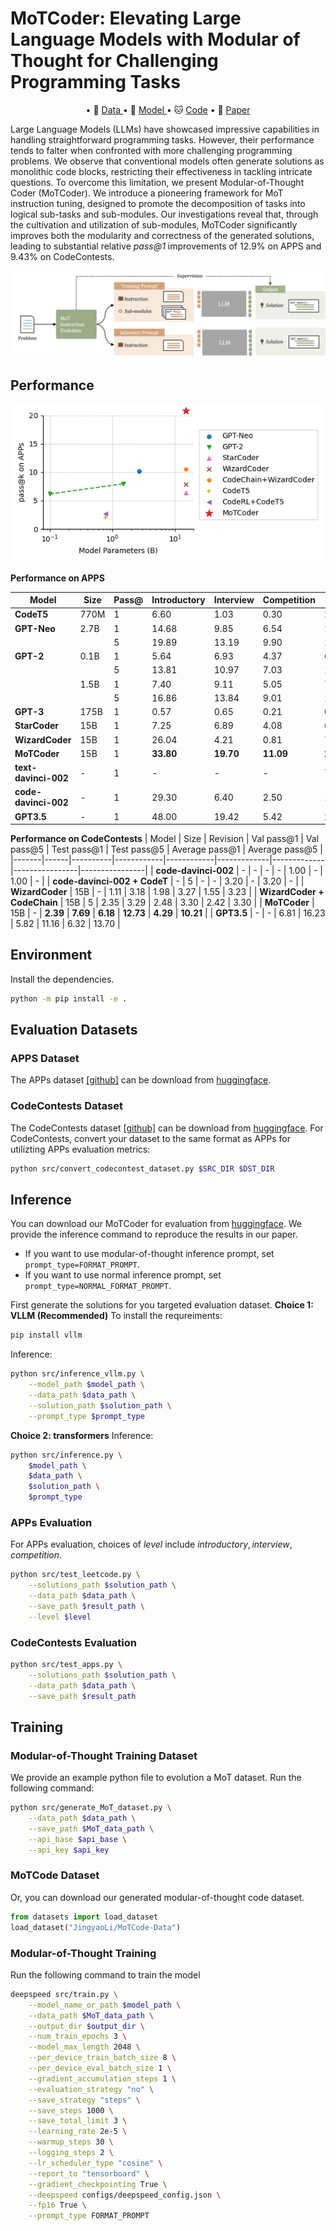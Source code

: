 # MoTCoder: Elevating Large Language Models with Modular of Thought for Challenging Programming Tasks

<p align="center">
• 🤗 <a href="https://huggingface.co/datasets/JingyaoLi/MoTCode-Data" target="_blank">Data </a> • 🤗 <a href="https://huggingface.co/JingyaoLi/MoTCoder-15B-v1.0" target="_blank">Model </a> • 🐱 <a href="https://github.com/dvlab-research/MoTCoder" target="_blank">Code</a> • 📃 <a href="https://arxiv.org/abs/2312.15960" target="_blank">Paper</a> <br>
</p>

Large Language Models (LLMs) have showcased impressive capabilities in handling straightforward programming tasks. However, their performance tends to falter when confronted with more challenging programming problems. We observe that conventional models often generate solutions as monolithic code blocks, restricting their effectiveness in tackling intricate questions. To overcome this limitation, we present Modular-of-Thought Coder (MoTCoder). We introduce a pioneering framework for MoT instruction tuning, designed to promote the decomposition of tasks into logical sub-tasks and sub-modules. 
Our investigations reveal that, through the cultivation and utilization of sub-modules, MoTCoder significantly improves both the modularity and correctness of the generated solutions, leading to substantial relative *pass@1* improvements of 12.9% on APPS and 9.43% on CodeContests.

![MoTCoder Framework](./imgs/framework.png)

## Performance

![Performance on APPS](./imgs/impression.png)



**Performance on APPS**

| Model      | Size  | Pass@ | Introductory | Interview | Competition | All   |
|------------|-------|-------|--------------|-----------|-------------|-------|
| **CodeT5**     | 770M  | 1     | 6.60         | 1.03      | 0.30        | 2.00  |
| **GPT-Neo**    | 2.7B  | 1     | 14.68        | 9.85      | 6.54        | 10.15 |
|            |       | 5     | 19.89        | 13.19     | 9.90        | 13.87 |
| **GPT-2**      | 0.1B  | 1     | 5.64         | 6.93      | 4.37        | 6.16  |
|            |       | 5     | 13.81        | 10.97     | 7.03        | 10.75 |
|            | 1.5B  | 1     | 7.40         | 9.11      | 5.05        | 7.96  |
|            |       | 5     | 16.86        | 13.84     | 9.01        | 13.48 |
| **GPT-3**      | 175B  | 1     | 0.57         | 0.65      | 0.21        | 0.55  |
| **StarCoder**  | 15B   | 1     | 7.25         | 6.89      | 4.08        | 6.40  |
| **WizardCoder**| 15B   | 1     | 26.04        | 4.21      | 0.81        | 7.90  |
| **MoTCoder**               | 15B  | 1     | **33.80**        | **19.70**     | **11.09**       | **20.80** |
| **text-davinci-002** | - | 1 | -            | -         | -           | 7.48  |
| **code-davinci-002** | - | 1 | 29.30        | 6.40      | 2.50        | 10.20 |
| **GPT3.5**     | -     | 1     | 48.00     | 19.42     | 5.42        | 22.33 |


**Performance on CodeContests**
| Model | Size | Revision | Val pass@1 | Val pass@5 | Test pass@1 | Test pass@5 | Average pass@1 | Average pass@5 |
|-------|------|----------|------------|------------|-------------|-------------|----------------|----------------|
| **code-davinci-002** | - | - | - | - | 1.00 | - | 1.00 | - |
| **code-davinci-002 + CodeT** | - | 5 | - | - | 3.20 | - | 3.20 | - |
| **WizardCoder** | 15B | - | 1.11 | 3.18 | 1.98 | 3.27 | 1.55 | 3.23 |
| **WizardCoder + CodeChain** | 15B | 5 | 2.35 | 3.29 | 2.48 | 3.30 | 2.42 | 3.30 |
| **MoTCoder** | 15B | - | **2.39** | **7.69** | **6.18** | **12.73** | **4.29** | **10.21** |
| **GPT3.5** | - | - | 6.81 | 16.23 | 5.82 | 11.16 | 6.32 | 13.70 |

## Environment
Install the dependencies.
```bash
python -m pip install -e .
```

## Evaluation Datasets
### APPS Dataset
The APPs dataset [[github]](https://github.com/hendrycks/apps) can be download from [huggingface](https://huggingface.co/datasets/codeparrot/apps).

### CodeContests Dataset
The CodeContests dataset [[github]](https://github.com/google-deepmind/code_contests) can be download from [huggingface](https://huggingface.co/datasets/deepmind/code_contests).
For CodeContests, convert your dataset to the same format as APPs for utilizting APPs evaluation metrics:
```bash
python src/convert_codecontest_dataset.py $SRC_DIR $DST_DIR
```

## Inference
You can download our MoTCoder for evaluation from [huggingface](https://huggingface.co/JingyaoLi/MoTCoder-15B-v1.0). We provide the inference command to reproduce the results in our paper.
- If you want to use modular-of-thought inference prompt, set `prompt_type=FORMAT_PROMPT`.
- If you want to use normal inference prompt, set `prompt_type=NORMAL_FORMAT_PROMPT`.

First generate the solutions for you targeted evaluation dataset.
**Choice 1: VLLM (Recommended)**
To install the requreiments:
```bash
pip install vllm
```

Inference:
```bash
python src/inference_vllm.py \
    --model_path $model_path \
    --data_path $data_path \
    --solution_path $solution_path \
    --prompt_type $prompt_type
```

**Choice 2: transformers**
Inference:
```bash
python src/inference.py \
    $model_path \
    $data_path \
    $solution_path \
    $prompt_type
```
### APPs Evaluation
For APPs evaluation, choices of $level$ include $introductory, interview, competition$.
```bash
python src/test_leetcode.py \
    --solutions_path $solution_path \
    --data_path $data_path \
    --save_path $result_path \
    --level $level
```

### CodeContests Evaluation
```bash
python src/test_apps.py \
    --solutions_path $solution_path \
    --data_path $data_path \
    --save_path $result_path
```

## Training
### Modular-of-Thought Training Dataset
We provide an example python file to evolution a MoT dataset. 
Run the following command:
```bash
python src/generate_MoT_dataset.py \
    --data_path $data_path \
    --save_path $MoT_data_path \
    --api_base $api_base \
    --api_key $api_key
```

### MoTCode Dataset
Or, you can download our generated modular-of-thought code dataset.
```python
from datasets import load_dataset
load_dataset("JingyaoLi/MoTCode-Data")
```

### Modular-of-Thought Training
Run the following command to train the model 
```bash 
deepspeed src/train.py \
    --model_name_or_path $model_path \
    --data_path $MoT_data_path \
    --output_dir $output_dir \
    --num_train_epochs 3 \
    --model_max_length 2048 \
    --per_device_train_batch_size 8 \
    --per_device_eval_batch_size 1 \
    --gradient_accumulation_steps 1 \
    --evaluation_strategy "no" \
    --save_strategy "steps" \
    --save_steps 1000 \
    --save_total_limit 3 \
    --learning_rate 2e-5 \
    --warmup_steps 30 \
    --logging_steps 2 \
    --lr_scheduler_type "cosine" \
    --report_to "tensorboard" \
    --gradient_checkpointing True \
    --deepspeed configs/deepspeed_config.json \
    --fp16 True \
    --prompt_type FORMAT_PROMPT
```
